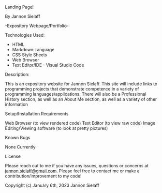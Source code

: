 Landing Page!

By Jannon Sielaff

-Expository Webpage/Portfolio-

Technologies Used:

* HTML
* Markdown Language
* CSS Style Sheets
* Web Browser
* Text Editor/IDE - Visual Studio Code

Description:

This is an expository website for Jannon Sielaff.  This site will include links to programming projects that demonstrate competence in a variety of programming languages/applications.  There will also be a Professional History section, as well as an About Me section, as well as a variety of other information

Setup/Installation Requirements

Web Browser (to view rendered code)
Text Editor (to view raw code)
Image Editing/Viewing software (to look at pretty pictures)

Known Bugs

None Currently

License

Please reach out to me if you have any issues, questions or concerns at jannon.sielaff@gmail.com.  Please feel free to contact me or make a contribution/improvement to my code!

Copyright (c) January 6th, 2023 Jannon Sielaff